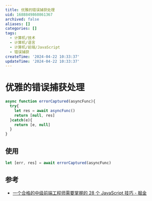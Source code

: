 ```yaml
---
title: 优雅的错误捕获处理
uid: 1688849860861367
archived: false
aliases: []
categories: []
tags:
  - 计算机/技术
  - 计算机/语言
  - 计算机/前端/JavaScript
  - 错误捕获
createTime: '2024-04-22 10:33:37'
updateTime: '2024-04-22 10:33:37'
---
```


# 优雅的错误捕获处理

```javascript
async function errorCaptured(asyncFunc){
  try{
    let res = await asyncFunc()
    return [null, res]
  }catch(e){
    return [e, null]
  }
}
```

## 使用

```javascript
let [err, res] = await errorCaptured(asyncFunc)
```

## 参考

- [一个合格的中级前端工程师需要掌握的 28 个 JavaScript 技巧 - 掘金](https://juejin.cn/post/6844903856489365518#heading-27)
